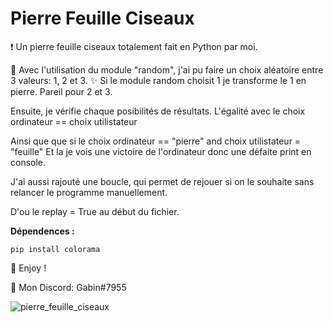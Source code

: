 # Pierre Feuille Ciseaux
❗ Un pierre feuille ciseaux totalement fait en Python par moi.

🔮 Avec l'utilisation du module "random", j'ai pu faire un choix aléatoire entre 3 valeurs: 1, 2 et 3.
✨ Si le module random choisit 1 je transforme le 1 en pierre. Pareil pour 2 et 3.

Ensuite, je vérifie chaque posibilités de résultats.
L'égalité avec le choix ordinateur == choix utilistateur

Ainsi que que si le choix ordinateur == "pierre" and choix utilistateur = "feuille"
Et la je vois une victoire de l'ordinateur donc une défaite print en console.

J'ai aussi rajouté une boucle, qui permet de rejouer si on le souhaite sans relancer le programme manuellement.

D'ou le replay = True au début du fichier.

__Dépendences :__

```pip install colorama```

💖 Enjoy !

🎫 Mon Discord: Gabin#7955

![pierre_feuille_ciseaux](https://user-images.githubusercontent.com/79531012/120892571-50f56280-c60f-11eb-90a5-8a7f6d770d28.png)

